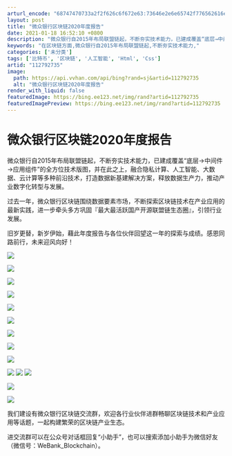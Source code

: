 ```yaml
---
arturl_encode: "68747470733a2f2f626c6f672e63:73646e2e6e65742f776562616e6b626c6f636b636861696e2f:61727469636c652f64657461696c732f313132373932373335"
layout: post
title: "微众银行区块链2020年度报告"
date: 2021-01-18 16:52:10 +0800
description: "微众银行自2015年布局联盟链起，不断夯实技术能力，已建成覆盖“底层→中间件→应用组件”的全方位技术"
keywords: "在区块链方面,微众银行自2015年布局联盟链起,不断夯实技术能力,"
categories: ['未分类']
tags: ['比特币', '区块链', '人工智能', 'Html', 'Css']
artid: "112792735"
image:
  path: https://api.vvhan.com/api/bing?rand=sj&artid=112792735
  alt: "微众银行区块链2020年度报告"
render_with_liquid: false
featuredImage: https://bing.ee123.net/img/rand?artid=112792735
featuredImagePreview: https://bing.ee123.net/img/rand?artid=112792735
---
```


# 微众银行区块链2020年度报告

微众银行自2015年布局联盟链起，不断夯实技术能力，已建成覆盖“底层→中间件→应用组件”的全方位技术版图，并在此之上，融合隐私计算、人工智能、大数据、云计算等多种前沿技术，打造数据新基建解决方案，释放数据生产力，推动产业数字化转型与发展。

过去一年，微众银行区块链围绕数据要素市场，不断探索区块链技术在产业应用的最新实践，进一步牵头多方巩固『最大最活跃国产开源联盟链生态圈』，引领行业发展。

旧岁更替，新岁伊始，藉此年度报告与各位伙伴回望这一年的探索与成绩。感恩同路前行，未来迎风向好！

![](https://i-blog.csdnimg.cn/blog_migrate/ed6526f1b0158c5d12f3bfdc99b55019.png)

![](https://i-blog.csdnimg.cn/blog_migrate/ac0289b6bcf65ddc70a46866108687bf.png)

![](https://i-blog.csdnimg.cn/blog_migrate/e69db18264e1cab328a644dc0f4235a9.png)

![](https://i-blog.csdnimg.cn/blog_migrate/5167636f3f9c49b6f7a74c1436cc3493.png)

![](https://i-blog.csdnimg.cn/blog_migrate/b13c836d26cc4271b2d505401e5c3336.png)

![](https://i-blog.csdnimg.cn/blog_migrate/bcf927b5f9119a82c5386b52b00f02ad.png)

[![](https://i-blog.csdnimg.cn/blog_migrate/ae38418a4d24197037d203fbe9dbfffe.png)](https://mp.weixin.qq.com/s?__biz=MzA3MTI5Njg4Mw%3D%3D&idx=1&mid=2247488172&scene=21&sn=490b744094765e4a9f8d3175c5884b4f#wechat_redirect)

![](https://i-blog.csdnimg.cn/blog_migrate/1f5853278d48cc6680e1f9b8ffb6b50e.png)

[![](https://i-blog.csdnimg.cn/blog_migrate/3460148e70a85df96017a43ba28e995a.png)](http://mp.weixin.qq.com/s?__biz=MzU0MDY4MDMzOA%3D%3D&chksm=fb34c2eccc434bfa60521cd4f765bfc6bd19727f4705d7a08b79693f4e4c87b01025a3caddd7&idx=1&mid=2247486225&scene=21&sn=6fa13b422019eaea5f0b2f92e1ed7cbd#wechat_redirect)

![](https://i-blog.csdnimg.cn/blog_migrate/3f5235c3d956f06b61451bc9ad33b42b.png)
![](https://i-blog.csdnimg.cn/blog_migrate/7f882906993fbebc952edde454918a69.png)
![](https://i-blog.csdnimg.cn/blog_migrate/b79a91077e17382dc7e77bacaa59a786.png)

![](https://i-blog.csdnimg.cn/blog_migrate/0ff1c5a7baa94804d029465c7667c9d9.png)

![](https://i-blog.csdnimg.cn/blog_migrate/409f5a3631fbf330c5c6cfeb0a0116fe.png)

我们建设有微众银行区块链交流群，欢迎各行业伙伴进群畅聊区块链技术和产业应用等话题，一起构建繁荣的区块链产业生态。

进交流群可以在公众号对话框回复“小助手”，也可以搜索添加小助手为微信好友（微信号：WeBank\_Blockchain）。